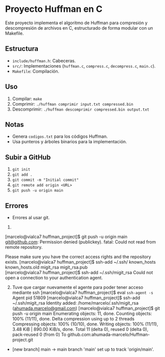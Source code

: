 # Proyecto Huffman en C

Este proyecto implementa el algoritmo de Huffman para compresión y descompresión de archivos en C, estructurado de forma modular con un Makefile.

## Estructura
- `include/huffman.h`: Cabeceras.
- `src/`: Implementaciones (`huffman.c`, `compress.c`, `decompress.c`, `main.c`).
- `Makefile`: Compilación.

## Uso
1. Compilar: `make`
2. Comprimir: `./huffman comprimir input.txt compressed.bin`
3. Descomprimir: `./huffman descomprimir compressed.bin output.txt`

## Notas
- Genera `codigos.txt` para los códigos Huffman.
- Usa punteros y árboles binarios para la implementación.

## Subir a GitHub
1. `git init`
2. `git add .`
3. `git commit -m "Initial commit"`
4. `git remote add origin <URL>`
5. `git push -u origin main`

## Errores
- Errores al usar git.
1)
[marcelo@vialca7 huffman_project]$ git push -u origin main
git@github.com: Permission denied (publickey).
fatal: Could not read from remote repository.

Please make sure you have the correct access rights
and the repository exists.
[marcelo@vialca7 huffman_project]$ ssh-add ~/.ssh/
known_hosts      known_hosts.old  migit_rsa        migit_rsa.pub    
[marcelo@vialca7 huffman_project]$ ssh-add ~/.ssh/migit_rsa
Could not open a connection to your authentication agent.

2) Tuve que cargar nuevamente el agente para poder tener acceso mediante ssh
[marcelo@vialca7 huffman_project]$ eval `ssh-agent -s`
Agent pid 51809
[marcelo@vialca7 huffman_project]$ ssh-add ~/.ssh/migit_rsa
Identity added: /home/marcelo/.ssh/migit_rsa (ahumada.marcelo@gmail.com)
[marcelo@vialca7 huffman_project]$ git push -u origin main
Enumerating objects: 11, done.
Counting objects: 100% (11/11), done.
Delta compression using up to 2 threads
Compressing objects: 100% (10/10), done.
Writing objects: 100% (11/11), 3.48 KiB | 890.00 KiB/s, done.
Total 11 (delta 0), reused 0 (delta 0), pack-reused 0 (from 0)
To github.com:ahumada-marcelo/Huffman-project.git
 * [new branch]      main -> main
branch 'main' set up to track 'origin/main'.


